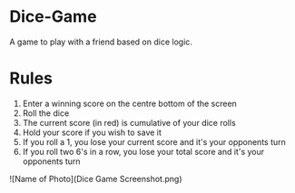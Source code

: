 # Dice-Game
A game to play with a friend based on dice logic.

# Rules
1) Enter a winning score on the centre bottom of the screen  
2) Roll the dice  
3) The current score (in red) is cumulative of your dice rolls  
4) Hold your score if you wish to save it  
5) If you roll a 1, you lose your current score and it's your opponents turn  
6) If you roll two 6's in a row, you lose your total score and it's your opponents turn  

![Name of Photo](Dice Game Screenshot.png)
